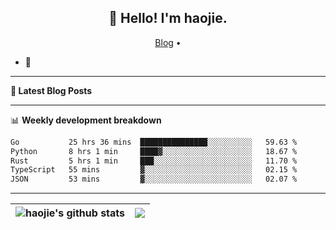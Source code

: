 <h2 align="center">👋 Hello! I'm haojie.</h2>
<p align="center">
  <a href="https://aoyouer.com">Blog</a> •
</p>


- 🔭 


-------

**📝 Latest Blog Posts**


-------

📊 **Weekly development breakdown**
<!--START_SECTION:waka-->

```txt
Go           25 hrs 36 mins  ███████████████░░░░░░░░░░   59.63 %
Python       8 hrs 1 min     ████▓░░░░░░░░░░░░░░░░░░░░   18.67 %
Rust         5 hrs 1 min     ███░░░░░░░░░░░░░░░░░░░░░░   11.70 %
TypeScript   55 mins         ▓░░░░░░░░░░░░░░░░░░░░░░░░   02.15 %
JSON         53 mins         ▓░░░░░░░░░░░░░░░░░░░░░░░░   02.07 %
```

<!--END_SECTION:waka-->

-------



| <img align="center" src="https://github-readme-stats.vercel.app/api?username=haojie06&show_icons=true&theme=graywhite&show_icons=true&count_private=true&include_all_commits=true&hide_border=true" alt="haojie's github stats" /> | <img align="center" src="https://github-readme-stats.vercel.app/api/top-langs/?username=haojie06&layout=compact&theme=graywhite&hide_border=true&hide=css,html" /> |
| ------------- | ------------- |


